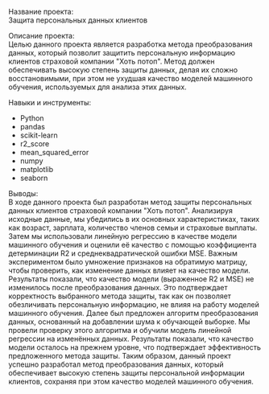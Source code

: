 Название проекта: <br>
Защита персональных данных клиентов

Описание проекта: <br>
Целью данного проекта является разработка метода преобразования данных, который позволит защитить персональную информацию клиентов страховой компании "Хоть потоп". Метод должен обеспечивать высокую степень защиты данных, делая их сложно восстановимыми, при этом не ухудшая качество моделей машинного обучения, используемых для анализа этих данных.

Навыки и инструменты:
- Python
- pandas
- scikit-learn
- r2_score
- mean_squared_error
- numpy
- matplotlib
- seaborn

Выводы:<br> 
В ходе данного проекта был разработан метод защиты персональных данных клиентов страховой компании "Хоть потоп". Анализируя исходные данные, мы убедились в их основных характеристиках, таких как возраст, зарплата, количество членов семьи и страховые выплаты. Затем мы использовали линейную регрессию в качестве модели машинного обучения и оценили её качество с помощью коэффициента детерминации R2 и среднеквадратической ошибки MSE.
Важным экспериментом было умножение признаков на обратимую матрицу, чтобы проверить, как изменение данных влияет на качество модели. Результаты показали, что качество модели (выраженное R2 и MSE) не изменилось после преобразования данных. Это подтверждает корректность выбранного метода защиты, так как он позволяет обезличивать персональную информацию, не влияя на работу моделей машинного обучения.
Далее был предложен алгоритм преобразования данных, основанный на добавлении шума к обучающей выборке. Мы провели проверку этого алгоритма и обучили модель линейной регрессии на изменённых данных. Результаты показали, что качество модели осталось на прежнем уровне, что подтверждает эффективность предложенного метода защиты.
Таким образом, данный проект успешно разработал метод преобразования данных, который обеспечивает высокую степень защиты персональной информации клиентов, сохраняя при этом качество моделей машинного обучения.

